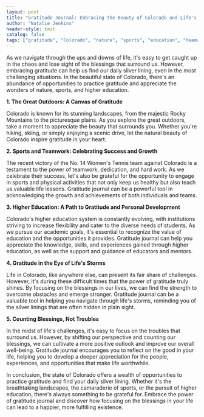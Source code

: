 ```yaml
---
layout: post
title: "Gratitude Journal: Embracing the Beauty of Colorado and Life's Silver Linings"
author: "Natalie Jenkins"
header-style: text
catalog: false
tags: ["gratitude", "Colorado", "nature", "sports", "education", "teamwork", "challenges", "positivity"]
---
```


As we navigate through the ups and downs of life, it's easy to get caught up in the chaos and lose sight of the blessings that surround us. However, embracing gratitude can help us find our daily silver lining, even in the most challenging situations. In the beautiful state of Colorado, there's an abundance of opportunities to practice gratitude and appreciate the wonders of nature, sports, and higher education.

**1. The Great Outdoors: A Canvas of Gratitude**

Colorado is known for its stunning landscapes, from the majestic Rocky Mountains to the picturesque plains. As you explore the great outdoors, take a moment to appreciate the beauty that surrounds you. Whether you're hiking, skiing, or simply enjoying a scenic drive, let the natural beauty of Colorado inspire gratitude in your heart.

**2. Sports and Teamwork: Celebrating Success and Growth**

The recent victory of the No. 14 Women's Tennis team against Colorado is a testament to the power of teamwork, dedication, and hard work. As we celebrate their success, let's also be grateful for the opportunity to engage in sports and physical activities that not only keep us healthy but also teach us valuable life lessons. Gratitude journal can be a powerful tool in acknowledging the growth and achievements of both individuals and teams.

**3. Higher Education: A Path to Gratitude and Personal Development**

Colorado's higher education system is constantly evolving, with institutions striving to increase flexibility and cater to the diverse needs of students. As we pursue our academic goals, it's essential to recognize the value of education and the opportunities it provides. Gratitude journal can help you appreciate the knowledge, skills, and experiences gained through higher education, as well as the support and guidance of educators and mentors.

**4. Gratitude in the Eye of Life's Storms**

Life in Colorado, like anywhere else, can present its fair share of challenges. However, it's during these difficult times that the power of gratitude truly shines. By focusing on the blessings in our lives, we can find the strength to overcome obstacles and emerge stronger. Gratitude journal can be a valuable tool in helping you navigate through life's storms, reminding you of the silver linings that are often hidden in plain sight.

**5. Counting Blessings, Not Troubles**

In the midst of life's challenges, it's easy to focus on the troubles that surround us. However, by shifting our perspective and counting our blessings, we can cultivate a more positive outlook and improve our overall well-being. Gratitude journal encourages you to reflect on the good in your life, helping you to develop a deeper appreciation for the people, experiences, and opportunities that make life worthwhile.

In conclusion, the state of Colorado offers a wealth of opportunities to practice gratitude and find your daily silver lining. Whether it's the breathtaking landscapes, the camaraderie of sports, or the pursuit of higher education, there's always something to be grateful for. Embrace the power of gratitude journal and discover how focusing on the blessings in your life can lead to a happier, more fulfilling existence.